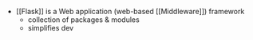 - [[Flask]] is a Web application (web-based [[Middleware]]) framework
	- collection of packages & modules
	- simplifies dev